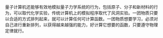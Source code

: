 量子计算机还能够有效地模拟量子力学系统的行为，包括原子、分子和新材料的行为，可以取代化学实验，传统计算机上的模拟程序取代了风洞实验。一团物质只要以合适的方式排列起来，就可以计算任何可计算函数。一团物质想要学习，必须对自己进行重新排列，以获得越来越强的能力，好计算它想要的函数，只要遵守物理定律就行。
